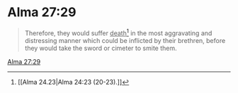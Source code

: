 # Alma 27:29

> Therefore, they would suffer <u>death</u>[^a] in the most aggravating and distressing manner which could be inflicted by their brethren, before they would take the sword or cimeter to smite them.

[Alma 27:29](https://www.churchofjesuschrist.org/study/scriptures/bofm/alma/27?lang=eng&id=p29#p29)


[^a]: [[Alma 24.23|Alma 24:23 (20-23).]]
